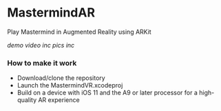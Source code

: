 # MastermindAR
Play Mastermind in Augmented Reality using ARKit

*demo video inc*
*pics inc*

### How to make it work
- Download/clone the repository
- Launch the MastermindVR.xcodeproj
- Build on a device with iOS 11 and the A9 or later processor for a high-quality AR experience
